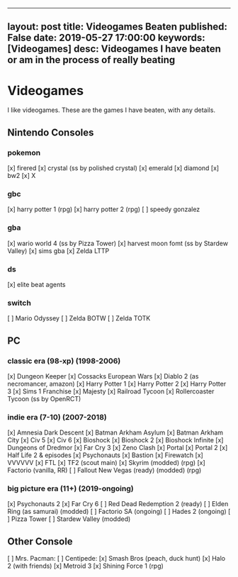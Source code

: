 
---
layout: post
title:  Videogames Beaten
published: False
date:   2019-05-27 17:00:00
keywords: [Videogames]
desc: Videogames I have beaten or am in the process of really beating
---

# Videogames

I like videogames. These are the games I have beaten, with any details.



## Nintendo Consoles

### pokemon
[x] firered
[x] crystal (ss by polished crystal)
[x] emerald
[x] diamond
[x] bw2
[x] X


### gbc

[x] harry potter 1 (rpg)
[x] harry potter 2 (rpg)
[ ] speedy gonzalez


### gba
[x] wario world 4 (ss by Pizza Tower)
[x] harvest moon fomt (ss by Stardew Valley)
[x] sims gba
[x] Zelda LTTP

### ds
[x] elite beat agents

### switch

[ ] Mario Odyssey
[ ] Zelda BOTW
[ ] Zelda TOTK

## PC

### classic era (98-xp) (1998-2006)
[x] Dungeon Keeper
[x] Cossacks European Wars
[x] Diablo 2 (as necromancer, amazon)
[x] Harry Potter 1
[x] Harry Potter 2
[x] Harry Potter 3
[x] Sims 1 Franchise
[x] Majesty
[x] Railroad Tycoon
[x] Rollercoaster Tycoon (ss by OpenRCT)


### indie era (7-10) (2007-2018)
[x] Amnesia Dark Descent
[x] Batman Arkham Asylum
[x] Batman Arkham City
[x] Civ 5
[x] Civ 6
[x] Bioshock
[x] Bioshock 2
[x] Bioshock Infinite
[x] Dungeons of Dredmor
[x] Far Cry 3
[x] Zeno Clash
[x] Portal
[x] Portal 2
[x] Half Life 2 & episodes
[x] Psychonauts
[x] Bastion
[x] Firewatch
[x] VVVVVV
[x] FTL
[x] TF2 (scout main)
[x] Skyrim (modded) (rpg)
[x] Factorio (vanilla, RR)
[ ] Fallout New Vegas (ready) (modded) (rpg)



### big picture era (11+) (2019-ongoing)
[x] Psychonauts 2
[x] Far Cry 6
[ ] Red Dead Redemption 2 (ready)
[ ] Elden Ring (as samurai) (modded)
[ ] Factorio SA (ongoing)
[ ] Hades 2 (ongoing)
[ ] Pizza Tower
[ ] Stardew Valley (modded)

## Other Console

[ ] Mrs. Pacman: 
[ ] Centipede: 
[x] Smash Bros (peach, duck hunt)
[x] Halo 2 (with friends)
[x] Metroid 3
[x] Shining Force 1 (rpg)
